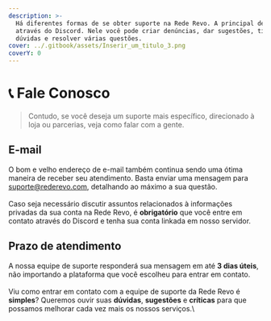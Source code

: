 ```yaml
---
description: >-
  Há diferentes formas de se obter suporte na Rede Revo. A principal delas é
  através do Discord. Nele você pode criar denúncias, dar sugestões, tirar
  dúvidas e resolver várias questões.
cover: ../.gitbook/assets/Inserir_um_titulo_3.png
coverY: 0
---
```


# 📞 Fale Conosco

> Contudo, se você deseja um suporte mais específico, direcionado à loja ou parcerias, veja como falar com a gente.

## E-mail

O bom e velho endereço de e-mail também continua sendo uma ótima maneira de receber seu atendimento. Basta enviar uma mensagem para [suporte@rederevo.com](fale-conosco.md#email), detalhando ao máximo a sua questão.\
\
Caso seja necessário discutir assuntos relacionados à informações privadas da sua conta na Rede Revo, é **obrigatório** que você entre em contato através do Discord e tenha sua conta linkada em nosso servidor.

## Prazo de atendimento

A nossa equipe de suporte responderá sua mensagem em até **3 dias úteis**, não importando a plataforma que você escolheu para entrar em contato.\
\
Viu como entrar em contato com a equipe de suporte da Rede Revo é **simples**? Queremos ouvir suas **dúvidas**, **sugestões** e **críticas** para que possamos melhorar cada vez mais os nossos serviços.\
